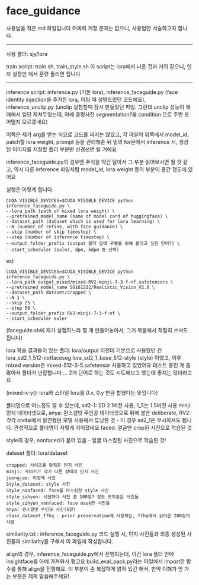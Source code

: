 # face_guidance

사용법을 적은 md 파일입니다
어짜피 계정 문제는 없으니, 사용법만 서술하고자 합니다.

------------------


사용 폴더: sjy/lora


train script: 
train.sh, train_style.sh
이 script는 lora에서 나온 것과 거의 같으니, 인자 설정만 해서 훈련 돌리면 됩니다

--------------


inference script: 
inference.py (기본 lora), inference_faceguide.py (face identity injection을 추가한 lora, 미팅 때 설명드렸던 코드에요), inference_unclip.py (unclip 실험할때 잠시 만들었던 파일. 그런데 unclip 성능이 애매해서 일단 제쳐두었는데, 아예 증명사진 segmentation?을 condition 으로 주면 또 어떨지 모르겠네요)

이쪽은 제가 arg를 받는 식으로 코드를 짜지는 않았고, 각 파일의 위쪽에서 model_id, patch할 lora weight, prompt 등을 관리해준 뒤
밑의 for문에서 inference 시, 생성된 이미지를 저장할 폴더 부분만 신경쓰면 될 거에요
    
inference_faceguide.py의 경우엔 주석을 약간 달아서 그 부분 읽어보시면 될 것 같고, 역시 다른 inference 파일처럼 model_id, lora weight 등의 부분이 중간 정도에 있어요  

실행은 이렇게 합니다.
```shell
CUDA_VISIBLE_DEVICES=$CUDA_VISIBLE_DEVICE python inference_faceguide.py \
--lora_path (path of mixed lora weight) \
--pretrained_model_name (name of model card of huggingface) \
--dataset_path (dataset which is used for lora learning) \
--N (number of refine, with face guidance) \
--skip (number of skip timestep) \
--step (number of inference timestep) \
--output_folder_prefix (output 폴더 앞에 구별을 위해 붙이고 싶은 단어?) \
--start_scheduler (euler, dpm, kdpm 중 선택) 
```

ex)
```shell
CUDA_VISIBLE_DEVICES=$CUDA_VISIBLE_DEVICE python inference_faceguide.py \
--lora_path output_mixed/mixed-RV2-minji-7-3-f-nf.safetensors \
--pretrained_model_name SG161222/Realistic_Vision_V2.0 \
--dataset_path dataset/cropped \
--N 1 \
--skip 25 \
--step 50 \
--output_folder_prefix RV2-minji-7-3-f-nf \
--start_scheduler euler 
```

(faceguide.sh에 제가 실험하느라 몇 개 만들어놓아서, 그거 복붙해서 적절히 쓰셔도 됩니다)


lora 학습 결과들이 있는 폴더: lora/output
이전데 기본으로 사용했던 건 lora_sd2_1_512-notfaceseg
lora_sd2_1_base_512-style (style)
이였고, 이후 mixed version은 mixed-512-3-5.safetensor 사용하고 있었어요
테스트 중인 게 좀 많아서 폴더가 난잡합니다 ... 2개 단어로 하는 것도 시도해보고 했는데 좋지는 않더라고요

(mixed-x-y는 lora와 스타일 lora를 0.x, 0.y 만큼 합쳤다는 뜻입니다)

폴더명으로 어느정도 알 수 있는데, sd2-1: SD 2.1버전 사용, 1_5는 1.5버전 사용
minji: 민지 데이터셋으로, anya: 퀸스갬빗 주인공 데이터셋으로
뒤에 붙은 deliberate, RV2: 각각 civitai에서 발견했던 모델 사용해서 튜닝한 것 - 이 경우 sd2_1은 무시하셔도 됩니다. 관성적으로 폴더명이 저렇게 지어졌네요
faced: 얼굴만 crop된 사진으로 학습된 것

style의 경우, nonfaced가 붙어 있음 - 얼굴 마스킹된 사진으로 학습된 것!


dataset 폴더: lora/dataset

    cropped: 사이즈를 맞춰준 민지 사진
    minji: 사이즈가 각기 다른 상태의 민지 사진
    jeongjae: 이정재 사진
    Style_dataset: style 사진
    Style_nonfaced: face를 마스킹한 style 사진
    style_sihyun: 시현하다 사진 중 100장? 정도 모아놓은 사진들
    style_sihyun_nonfaced: face mask한 사진들
    anya: 퀸스갬빗 주인공 사진(5장)
    class_dataset_ffhq : prior preservation에 사용하는, ffhq에서 긁어온 200장의 사람 


similarity.txt : inference_faceguide.py 코드 실행 시, 민지 사진들과 최종 생성된 사진들의 similarity를 구해서 이 파일에 작성합니다.

align의 경우, inference_faceguide.py에서 진행되는데, 이건 lora 폴더 안에 insightface를 아예 가져와서 했고요
build_eval_pack.py라는 파일에서 import한 함수를 통해 align을 진행해요. 이 부분이 좀 복잡하게 얽혀 있긴 해서, 만약 이해가 안 가는 부분은 제게 말씀해주세요!

